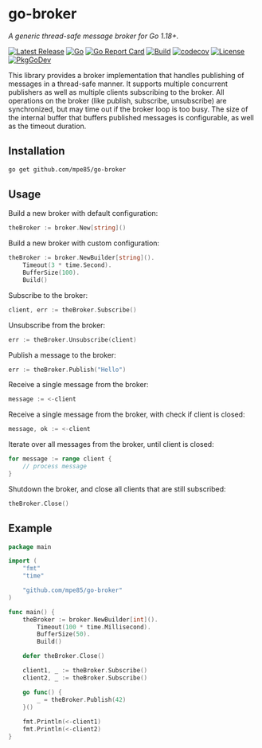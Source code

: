 # go-broker

*A generic thread-safe message broker for Go 1.18+.*

[![Latest Release](https://img.shields.io/github/release/mpe85/go-broker/all.svg?label=Latest%20Release)](https://github.com/mpe85/go-broker/releases/latest)
[![Go](https://img.shields.io/github/go-mod/go-version/mpe85/go-broker)](https://go.dev/)
[![Go Report Card](https://goreportcard.com/badge/github.com/mpe85/go-broker?style=flat-square)](https://goreportcard.com/report/github.com/mpe85/go-broker)
[![Build](https://github.com/mpe85/go-broker/actions/workflows/test.yml/badge.svg)](https://github.com/mpe85/go-broker/actions/workflows/test.yml)
[![codecov](https://codecov.io/gh/mpe85/go-broker/branch/master/graph/badge.svg?token=rWTO2Fk2jc)](https://codecov.io/gh/mpe85/go-broker)
[![License](https://img.shields.io/github/license/mpe85/grampa.svg?label=License)](https://github.com/mpe85/go-broker/blob/master/LICENSE)
[![PkgGoDev](https://pkg.go.dev/badge/mod/github.com/mpe85/go-broker)](https://pkg.go.dev/mod/github.com/mpe85/go-broker)

This library provides a broker implementation that handles publishing of messages in a thread-safe manner.
It supports multiple concurrent publishers as well as multiple clients subscribing to the broker.
All operations on the broker (like publish, subscribe, unsubscribe) are synchronized,
but may time out if the broker loop is too busy.
The size of the internal buffer that buffers published messages is configurable, as well as the timeout duration.

## Installation

```sh
go get github.com/mpe85/go-broker
```

## Usage

Build a new broker with default configuration:
```go
theBroker := broker.New[string]()
```

Build a new broker with custom configuration:
```go
theBroker := broker.NewBuilder[string]().
	Timeout(3 * time.Second).
	BufferSize(100).
	Build()
```

Subscribe to the broker:
```go
client, err := theBroker.Subscribe()
```

Unsubscribe from the broker:
```go
err := theBroker.Unsubscribe(client)
```

Publish a message to the broker:
```go
err := theBroker.Publish("Hello")
```

Receive a single message from the broker:
```go
message := <-client
```

Receive a single message from the broker, with check if client is closed:
```go
message, ok := <-client
```

Iterate over all messages from the broker, until client is closed:
```go
for message := range client {
	// process message
}
```

Shutdown the broker, and close all clients that are still subscribed:
```go
theBroker.Close()
```

## Example

```go
package main

import (
	"fmt"
	"time"

	"github.com/mpe85/go-broker"
)

func main() {
	theBroker := broker.NewBuilder[int]().
		Timeout(100 * time.Millisecond).
		BufferSize(50).
		Build()

	defer theBroker.Close()

	client1, _ := theBroker.Subscribe()
	client2, _ := theBroker.Subscribe()

	go func() {
		_ = theBroker.Publish(42)
	}()
	
	fmt.Println(<-client1)
	fmt.Println(<-client2)
}
```
